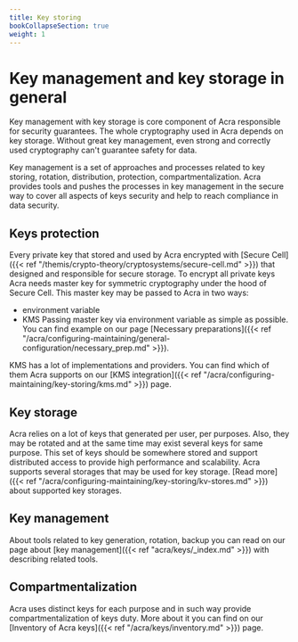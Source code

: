 ```yaml
---
title: Key storing
bookCollapseSection: true
weight: 1
---
```


# Key management and key storage in general 

Key management with key storage is core component of Acra responsible for security guarantees. The whole cryptography 
used in Acra depends on key storage. Without great key management, even strong and correctly used cryptography can't 
guarantee safety for data.

Key management is a set of approaches and processes related to key storing, rotation, distribution, protection, 
compartmentalization. Acra provides tools and pushes the processes in key management in the secure way to cover all 
aspects of keys security and help to reach compliance in data security.

## Keys protection

Every private key that stored and used by Acra encrypted with [Secure Cell]({{< ref "/themis/crypto-theory/cryptosystems/secure-cell.md" >}})
that designed and responsible for secure storage. To encrypt all private keys Acra needs master key for symmetric cryptography
under the hood of Secure Cell. This master key may be passed to Acra in two ways:
* environment variable
* KMS
  Passing master key via environment variable as simple as possible. You can find example on our page
  [Necessary preparations]({{< ref "/acra/configuring-maintaining/general-configuration/necessary_prep.md" >}}).

KMS has a lot of implementations and providers. You can find which of them Acra supports on our
[KMS integration]({{< ref "/acra/configuring-maintaining/key-storing/kms.md" >}}) page.

## Key storage

Acra relies on a lot of keys that generated per user, per purposes. Also, they may be rotated and at the same time
may exist several keys for same purpose. This set of keys should be somewhere stored and support distributed access
to provide high performance and scalability. Acra supports several storages that may be used for key storage.
[Read more]({{< ref "/acra/configuring-maintaining/key-storing/kv-stores.md" >}}) about supported key storages.


## Key management

About tools related to key generation, rotation, backup you can read on our page about 
[key management]({{< ref "acra/keys/_index.md" >}}) with describing related tools.

## Compartmentalization

Acra uses distinct keys for each purpose and in such way provide compartmentalization of keys duty. 
More about it you can find on our [Inventory of Acra keys]({{< ref "/acra/keys/inventory.md" >}}) page.
